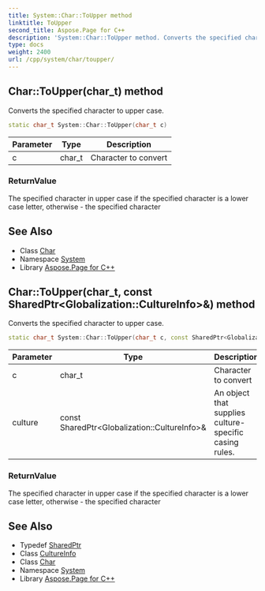 ```yaml
---
title: System::Char::ToUpper method
linktitle: ToUpper
second_title: Aspose.Page for C++
description: 'System::Char::ToUpper method. Converts the specified character to upper case in C++.'
type: docs
weight: 2400
url: /cpp/system/char/toupper/
---
```

## Char::ToUpper(char_t) method


Converts the specified character to upper case.

```cpp
static char_t System::Char::ToUpper(char_t c)
```


| Parameter | Type | Description |
| --- | --- | --- |
| c | char_t | Character to convert |

### ReturnValue

The specified character in upper case if the specified character is a lower case letter, otherwise - the specified character

## See Also

* Class [Char](../)
* Namespace [System](../../)
* Library [Aspose.Page for C++](../../../)
## Char::ToUpper(char_t, const SharedPtr\<Globalization::CultureInfo\>\&) method


Converts the specified character to upper case.

```cpp
static char_t System::Char::ToUpper(char_t c, const SharedPtr<Globalization::CultureInfo> &culture)
```


| Parameter | Type | Description |
| --- | --- | --- |
| c | char_t | Character to convert |
| culture | const SharedPtr\<Globalization::CultureInfo\>\& | An object that supplies culture-specific casing rules. |

### ReturnValue

The specified character in upper case if the specified character is a lower case letter, otherwise - the specified character

## See Also

* Typedef [SharedPtr](../../sharedptr/)
* Class [CultureInfo](../../../system.globalization/cultureinfo/)
* Class [Char](../)
* Namespace [System](../../)
* Library [Aspose.Page for C++](../../../)
